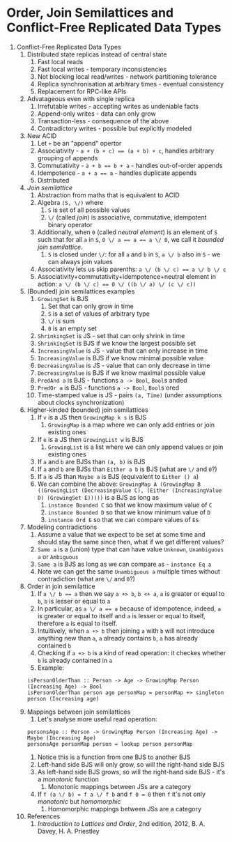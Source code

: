 # Order, Join Semilattices and Conflict-Free Replicated Data Types

1. Conflict-Free Replicated Data Types
    1. Distributed state replicas instead of central state
        1. Fast local reads
        1. Fast local writes - temporary inconsistencies
        1. Not blocking local read/writes - network partitioning tolerance
        1. Replica synchronisation at arbitrary times - eventual consistency
        1. Replacement for RPC-like APIs
    1. Advatageous even with single replica
        1. Irrefutable writes - accepting writes as undeniable facts
        1. Append-only writes - data can only grow
        1. Transaction-less - consequence of the above
        1. Contradictory writes - possible but explicitly modeled
    1. New ACID
        1. Let `+` be an "append" opertor
        1. Associativity - `a + (b + c) == (a + b) + c`, handles arbitrary grouping of appends
        1. Commutativity - `a + b == b + a` - handles out-of-order appends
        1. Idempotence - `a + a == a` - handles duplicate appends
        1. Distributed
    1. *Join semilattice*
        1. Abstraction from maths that is equivalent to ACID
        1. Algebra `(S, \/)` where
            1. `S` is set of all possible values
            1. `\/` (called *join*) is associative, commutative, idempotent binary operator
        1. Additionally, when `0` (called *neutral element*) is an element of `S` such that for all `a` in `S`, `0 \/ a == a == a \/ 0`, we call it *bounded join semilattice*.
            1. `S` is closed under `\/`: for all `a` and `b` in `S`, `a \/ b` also in `S` - we can always join values
        1. Associativity lets us skip parenths: `a \/ (b \/ c) == a \/ b \/ c`
        1. Associativity+commutativity+idempotence+neutral element in action: `a \/ (b \/ c) == 0 \/ ((b \/ a) \/ (c \/ c))`
    1. (Bounded) join semilattices examples
        1. `GrowingSet` is BJS
            1. Set that can only grow in time
            1. `S` is a set of values of arbitrary type
            1. `\/` is sum
            1. `0` is an empty set
        1. `ShrinkingSet` is JS - set that can only shrink in time
        1. `ShrinkingSet` is BJS if we know the largest possible set
        1. `IncreasingValue` is JS - value that can only increase in time
        1. `IncreasingValue` is BJS if we know minimal possible value
        1. `DecreasingValue` is JS - value that can only decrease in time
        1. `DecreasingValue` is BJS if we know maximal possible value
        1. `PredAnd a` is BJS - functions `a -> Bool`, `Bool`s anded
        1. `PredOr a` is BJS - functions `a -> Bool`, `Bool`s ored
        1. Time-stamped value is JS - pairs `(a, Time)` (under assumptions about clocks synchronization)
    1. Higher-kinded (bounded) join semilattices
        1. If `v` is a JS then `GrowingMap k s` is BJS
            1. `GrowingMap` is a map where we can only add entries or join existing ones
        1. If `e` is a JS then `GrowingList w` is BJS
            1. `GrowingList` is a list where we can only append values or join existing ones
        1. If `a` and `b` are BJSs than `(a, b)` is BJS
        1. If `a` and `b` are BJSs than `Either a b` is BJS (what are `\/` and `0`?)
        1. If `a` is JS than `Maybe a` is BJS (equivalent to `Either () a`)
        1. We can combine the above: `GrowingMap A (GrowingMap B ((GrowingList (DecreasingValue C), (Either (IncreasingValue D) (GrowingSet E)))))` is a BJS as long as
            1. `instance Bounded C` so that we know maximum value of `C`
            1. `instance Bounded D` so that we know minimum value of `D`
            1. `instance Ord E` so that we can compare values of `E`s
    1. Modeling contradictions
        1. Assume a value that we expect to be set at some time and should stay the same since then, what if we get different values?
        1. `Same a` is a (union) type that can have value `Unknown`, `Unambiguous a` or `Ambiguous`
        1. `Same a` is BJS as long as we can compare `a`s - `instance Eq a`
        1. Note we can get the same `Unambiguous a` multiple times without contradiction (what are `\/` and `0`?)
    1. Order in join semilattice
        1. If `a \/ b == a` then we say `a +> b`, `b <+ a`, `a` is greater or equal to `b`, `b` is lesser or equal to `a`
        1. In particular, as `a \/ a == a` because of idempotence, indeed, `a` is greater or equal to itself and `a` is lesser or equal to itself, therefore `a` is equal to itself.
        1. Intuitively, when `a +> b` then joining `a` with `b` will not introduce anything new than `a`, `a` already contains `b`, `a` has already contained `b`
        1. Checking if `a +> b` is a kind of read operation: it checkes whether `b` is already contained in `a`
        1. Example:
        ```
        isPersonOlderThan :: Person -> Age -> GrowingMap Person (Increasing Age) -> Bool
        isPersonOlderThan person age personMap = personMap +> singleton person (Increasing age)
        ```
    1. Mappings between join semilattices
        1. Let's analyse more useful read operation:
        ```
        personsAge :: Person -> GrowingMap Person (Increasing Age) -> Maybe (Increasing Age)
        personsAge personMap person = lookup person personMap
        ```
        1. Notice this is a function from one BJS to another BJS
        1. Left-hand side BJS will only grow, so will the right-hand side BJS
        1. As left-hand side BJS grows, so will the right-hand side BJS - it's a *monotonic* function
            1. Monotonic mappings between JSs are a category
        1. If `f (a \/ b) = f a \/ f b` and `f 0 = 0` then `f` it's not only *monotonic* but *homomorphic*
            1. Homomorphic mappings between JSs are a category
    1. References
        1. *Introduction to Lattices and Order*, 2nd edition, 2012, B. A. Davey, H. A. Priestley    

